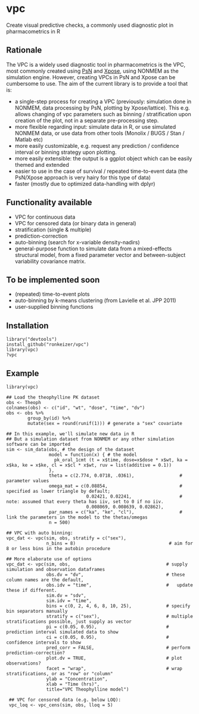vpc
===

Create visual predictive checks, a commonly used diagnostic plot in pharmacometrics in R 

## Rationale

The VPC is a widely used diagnostic tool in pharmacometrics is the VPC, most commonly created using [PsN](http://psn.sourceforge.net) and [Xpose](http://xpose.sourceforge.net), using NONMEM as the simulation engine. However, creating VPCs in PsN and Xpose can be cumbersome to use. The aim of the current library is to provide a tool that is:

- a single-step process for creating a VPC (previously: simulation done in NONMEM, data processing by PsN, plotting by Xpose/lattice). This e.g. allows changing of vpc parameters such as binning / stratification upon creation of the plot, not in a separate pre-processing step. 
- more flexible regarding input: simulate data in R, or use simulated NONMEM data, or use data from other tools (Monolix / BUGS / Stan / Matlab etc)
- more easily customizable, e.g. request any prediction / confidence interval or binning strategy upon plotting.
- more easily extensible: the output is a ggplot object which can be easily themed and extended
- easier to use in the case of survival / repeated time-to-event data (the PsN/Xpose approach is very hairy for this type of data)
- faster (mostly due to optimized data-handling with dplyr)

## Functionality available

- VPC for continuous data
- VPC for censored data (or binary data in general)
- stratification (single & multiple)
- prediction-correction
- auto-binning (search for x-variable density-nadirs)
- general-purpose function to simulate data from a mixed-effects structural model, from a fixed parameter vector and between-subject variability covariance matrix.

## To be implemented soon

- (repeated) time-to-event plots
- auto-binning by k-means clustering (from Lavielle et al. JPP 2011)
- user-supplied binning functions

## Installation

    library("devtools")
    install_github("ronkeizer/vpc")
    library(vpc)
    ?vpc
    
## Example

    library(vpc)

    ## Load the theophylline PK dataset
    obs <- Theoph
    colnames(obs) <- c("id", "wt", "dose", "time", "dv")
    obs <- obs %>%
            group_by(id) %>%  
            mutate(sex = round(runif(1))) # generate a "sex" covariate
    
    ## In this example, we'll simulate new data in R
    ## But a simulation dataset from NONMEM or any other simulation software can be imported
    sim <- sim_data(obs, # the design of the dataset
                    model = function(x) { # the model
                      pk_oral_1cmt (t = x$time, dose=x$dose * x$wt, ka = x$ka, ke = x$ke, cl = x$cl * x$wt, ruv = list(additive = 0.1))
                    }, 
                    theta = c(2.774, 0.0718, .0361),                 # parameter values
                    omega_mat = c(0.08854,                           # specified as lower triangle by default; 
                                  0.02421, 0.02241,                  # note: assumed that every theta has iiv, set to 0 if no iiv. 
                                  0.008069, 0.008639, 0.02862),      
                    par_names = c("ka", "ke", "cl"),                 # link the parameters in the model to the thetas/omegas
                    n = 500)
    
    ## VPC with auto binning:    
    vpc_dat <- vpc(sim, obs, stratify = c("sex"), 
                   n_bins = 8)                                   # aim for 8 or less bins in the autobin procedure

    ## More elaborate use of options
    vpc_dat <- vpc(sim, obs,                                    # supply simulation and observation dataframes
                   obs.dv = "dv",                               # these column names are the default,                           
                   obs.idv = "time",                            #   update these if different.
                   sim.dv = "sdv",
                   sim.idv = "time",
                   bins = c(0, 2, 4, 6, 8, 10, 25),             # specify bin separators manually
                   stratify = c("sex"),                         # multiple stratifications possible, just supply as vector
                   pi = c(0.05, 0.95),                          # prediction interval simulated data to show
                   ci = c(0.05, 0.95),                          # confidence intervals to show
                   pred_corr = FALSE,                           # perform prediction-correction?
                   plot.dv = TRUE,                              # plot observations?
                   facet = "wrap",                              # wrap stratifications, or as "row" or "column"
                   ylab = "Concentration", 
                   xlab = "Time (hrs)", 
                   title="VPC Theophylline model")

     ## VPC for censored data (e.g. below LOQ):
     vpc_loq <- vpc_cens(sim, obs, lloq = 5)

